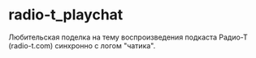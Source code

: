 radio-t_playchat
================

Любительская поделка на тему воспроизведения подкаста Радио-Т (radio-t.com) синхронно с логом "чатика".